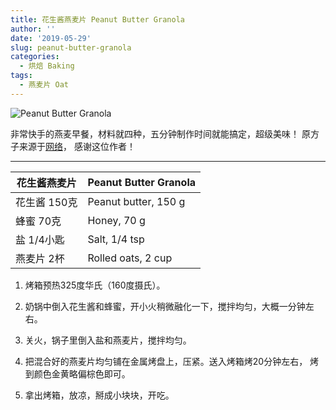 ```yaml
---
title: 花生酱燕麦片 Peanut Butter Granola
author: ''
date: '2019-05-29'
slug: peanut-butter-granola
categories:
  - 烘焙 Baking
tags:
  - 燕麦片 Oat
---
```


![Peanut Butter Granola](/img/2019-05-28-peanut-butter-granola.jpg)

非常快手的燕麦早餐，材料就四种，五分钟制作时间就能搞定，超级美味！
原方子来源于[网络](https://joyfoodsunshine.com/healthy-peanut-butter-granola/)，
感谢这位作者！

---
|花生酱燕麦片                           |Peanut Butter Granola            |
|---------------------------------------|-----------------------------|
|花生酱 150克                           |Peanut butter, 150 g       |
|蜂蜜 70克                              |Honey, 70 g                 |
|盐 1/4小匙                             |Salt, 1/4 tsp            |
|燕麦片 2杯                             |Rolled oats, 2 cup       |

1. 烤箱预热325度华氏（160度摄氏）。

2. 奶锅中倒入花生酱和蜂蜜，开小火稍微融化一下，搅拌均匀，大概一分钟左右。

3. 关火，锅子里倒入盐和燕麦片，搅拌均匀。

4. 把混合好的燕麦片均匀铺在金属烤盘上，压紧。送入烤箱烤20分钟左右，
烤到颜色金黄略偏棕色即可。

5. 拿出烤箱，放凉，掰成小块块，开吃。

